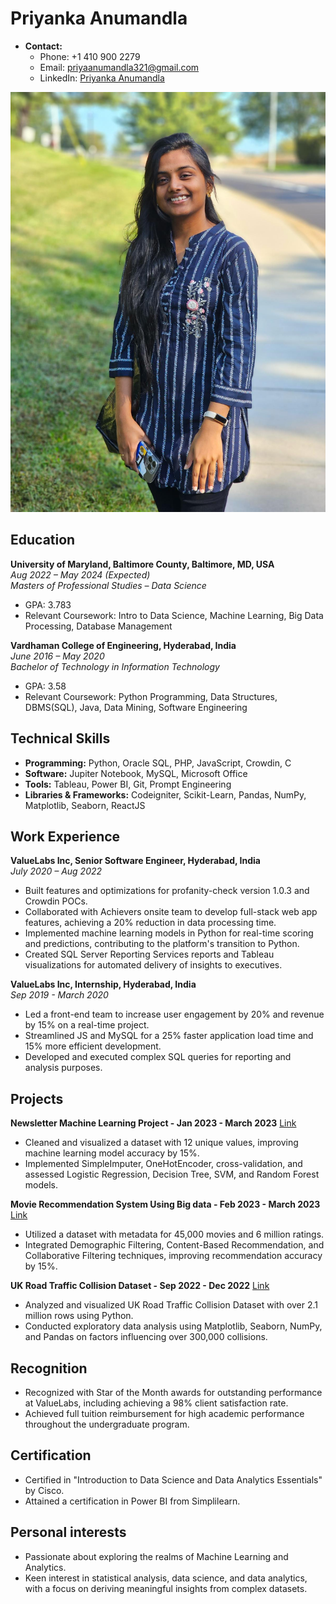 # Priyanka Anumandla

- **Contact:**
  - Phone: +1 410 900 2279
  - Email: priyaanumandla321@gmail.com
  - LinkedIn: [Priyanka Anumandla](https://www.linkedin.com/in/priyanka-anumandla-54b06b189/)

![Priyanka Anumandla](me.jpg)

## Education

**University of Maryland, Baltimore County, Baltimore, MD, USA**  
*Aug 2022 – May 2024 (Expected)*  
*Masters of Professional Studies – Data Science*  
- GPA: 3.783
- Relevant Coursework: Intro to Data Science, Machine Learning, Big Data Processing, Database Management

**Vardhaman College of Engineering, Hyderabad, India**  
*June 2016 – May 2020*  
*Bachelor of Technology in Information Technology*  
- GPA: 3.58
- Relevant Coursework: Python Programming, Data Structures, DBMS(SQL), Java, Data Mining, Software Engineering

## Technical Skills

- **Programming:** Python, Oracle SQL, PHP, JavaScript, Crowdin, C
- **Software:** Jupiter Notebook, MySQL, Microsoft Office
- **Tools:** Tableau, Power BI, Git, Prompt Engineering
- **Libraries & Frameworks:** Codeigniter, Scikit-Learn, Pandas, NumPy, Matplotlib, Seaborn, ReactJS

## Work Experience

**ValueLabs Inc, Senior Software Engineer, Hyderabad, India**  
*July 2020 – Aug 2022*  
- Built features and optimizations for profanity-check version 1.0.3 and Crowdin POCs.
- Collaborated with Achievers onsite team to develop full-stack web app features, achieving a 20% reduction in data processing time.
- Implemented machine learning models in Python for real-time scoring and predictions, contributing to the platform's transition to Python.
- Created SQL Server Reporting Services reports and Tableau visualizations for automated delivery of insights to executives.

**ValueLabs Inc, Internship, Hyderabad, India**  
*Sep 2019 - March 2020*  
- Led a front-end team to increase user engagement by 20% and revenue by 15% on a real-time project.
- Streamlined JS and MySQL for a 25% faster application load time and 15% more efficient development.
- Developed and executed complex SQL queries for reporting and analysis purposes.

## Projects

**Newsletter Machine Learning Project - Jan 2023 - March 2023** [Link](https://github.com/priyanka903/Newsletter_Dataset_MachineLearning_Project)
- Cleaned and visualized a dataset with 12 unique values, improving machine learning model accuracy by 15%.
- Implemented SimpleImputer, OneHotEncoder, cross-validation, and assessed Logistic Regression, Decision Tree, SVM, and Random Forest models.

**Movie Recommendation System Using Big data - Feb 2023 - March 2023** [Link](https://github.com/priyanka903/MovieRecommendation_Bigdata_project)
- Utilized a dataset with metadata for 45,000 movies and 6 million ratings.
- Integrated Demographic Filtering, Content-Based Recommendation, and Collaborative Filtering techniques, improving recommendation accuracy by 15%.

**UK Road Traffic Collision Dataset - Sep 2022 - Dec 2022** [Link](https://github.com/priyanka903/Accident_Dataset_Project)
- Analyzed and visualized UK Road Traffic Collision Dataset with over 2.1 million rows using Python.
- Conducted exploratory data analysis using Matplotlib, Seaborn, NumPy, and Pandas on factors influencing over 300,000 collisions.

## Recognition

- Recognized with Star of the Month awards for outstanding performance at ValueLabs, including achieving a 98% client satisfaction rate.
- Achieved full tuition reimbursement for high academic performance throughout the undergraduate program.

## Certification

- Certified in "Introduction to Data Science and Data Analytics Essentials" by Cisco.
- Attained a certification in Power BI from Simplilearn.

## Personal interests

- Passionate about exploring the realms of Machine Learning and Analytics.
- Keen interest in statistical analysis, data science, and data analytics, with a focus on deriving meaningful insights from complex datasets.
